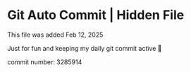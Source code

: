 # Git Auto Commit | Hidden File

This file was added Feb 12, 2025

Just for fun and keeping my daily git commit active 🤪

commit number: 3285914

